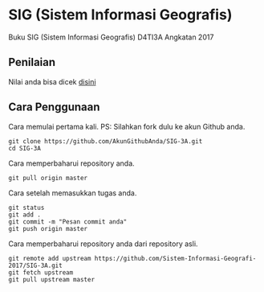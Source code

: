 # SIG (Sistem Informasi Geografis)

Buku SIG (Sistem Informasi Geografis) D4TI3A Angkatan 2017

## Penilaian
Nilai anda bisa dicek [disini](https://docs.google.com/spreadsheets/d/1zQdfZP5UvV5X7fqC_Kzy5_sbEbO0iBgH3GIFZHYX1a4/edit?usp=sharing)

## Cara Penggunaan

Cara memulai pertama kali.
PS: Silahkan fork dulu ke akun Github anda.
```
git clone https://github.com/AkunGithubAnda/SIG-3A.git
cd SIG-3A
```

Cara memperbaharui repository anda.
```
git pull origin master
```

Cara setelah memasukkan tugas anda.
```
git status
git add .
git commit -m "Pesan commit anda"
git push origin master
```

Cara memperbaharui repository anda dari repository asli.
```
git remote add upstream https://github.com/Sistem-Informasi-Geografi-2017/SIG-3A.git
git fetch upstream 
git pull upstream master
```
